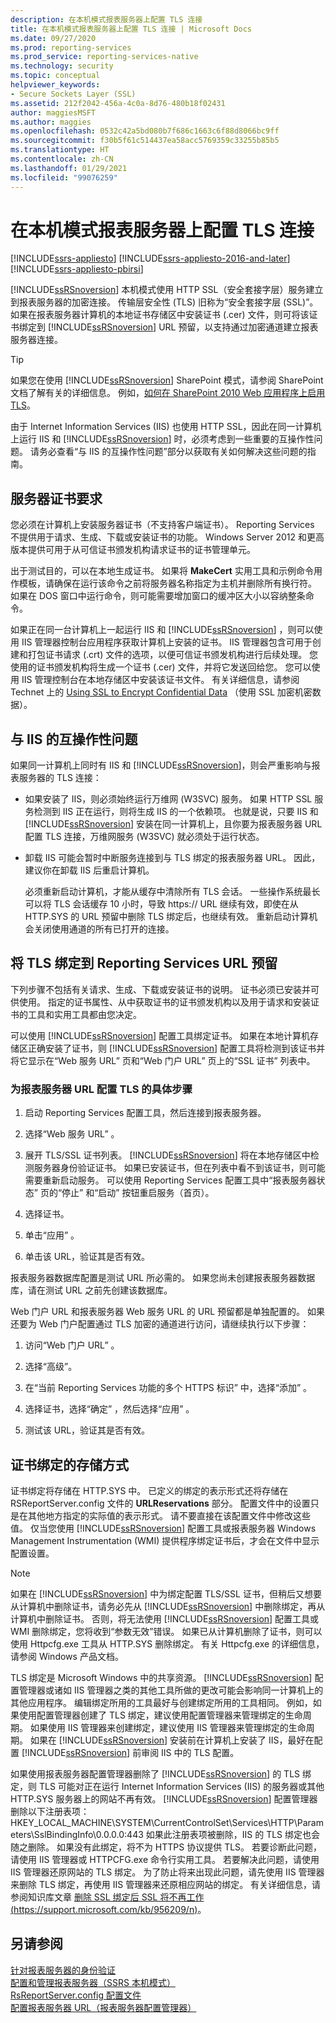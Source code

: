 ```yaml
---
description: 在本机模式报表服务器上配置 TLS 连接
title: 在本机模式报表服务器上配置 TLS 连接 | Microsoft Docs
ms.date: 09/27/2020
ms.prod: reporting-services
ms.prod_service: reporting-services-native
ms.technology: security
ms.topic: conceptual
helpviewer_keywords:
- Secure Sockets Layer (SSL)
ms.assetid: 212f2042-456a-4c0a-8d76-480b18f02431
author: maggiesMSFT
ms.author: maggies
ms.openlocfilehash: 0532c42a5bd080b7f686c1663c6f88d8066bc9ff
ms.sourcegitcommit: f30b5f61c514437ea58acc5769359c33255b85b5
ms.translationtype: HT
ms.contentlocale: zh-CN
ms.lasthandoff: 01/29/2021
ms.locfileid: "99076259"
---
```

# <a name="configure-tls-connections-on-a-native-mode-report-server"></a>在本机模式报表服务器上配置 TLS 连接

[!INCLUDE[ssrs-appliesto](../../includes/ssrs-appliesto.md)] [!INCLUDE[ssrs-appliesto-2016-and-later](../../includes/ssrs-appliesto-2016-and-later.md)] [!INCLUDE[ssrs-appliesto-pbirsi](../../includes/ssrs-appliesto-pbirs.md)]

[!INCLUDE[ssRSnoversion](../../includes/ssrsnoversion-md.md)] 本机模式使用 HTTP SSL（安全套接字层）服务建立到报表服务器的加密连接。 传输层安全性 (TLS) 旧称为“安全套接字层 (SSL)”。 如果在报表服务器计算机的本地证书存储区中安装证书 (.cer) 文件，则可将该证书绑定到 [!INCLUDE[ssRSnoversion](../../includes/ssrsnoversion-md.md)] URL 预留，以支持通过加密通道建立报表服务器连接。  
  
> [!TIP]  
>  如果您在使用 [!INCLUDE[ssRSnoversion](../../includes/ssrsnoversion-md.md)] SharePoint 模式，请参阅 SharePoint 文档了解有关的详细信息。 例如，[如何在 SharePoint 2010 Web 应用程序上启用 TLS](/archive/blogs/sowmyancs/how-to-enable-ssl-on-a-sharepoint-2010-web-application)。  
  
 由于 Internet Information Services (IIS) 也使用 HTTP SSL，因此在同一计算机上运行 IIS 和 [!INCLUDE[ssRSnoversion](../../includes/ssrsnoversion-md.md)] 时，必须考虑到一些重要的互操作性问题。 请务必查看“与 IIS 的互操作性问题”部分以获取有关如何解决这些问题的指南。  
  
## <a name="server-certificate-requirements"></a>服务器证书要求  
 您必须在计算机上安装服务器证书（不支持客户端证书）。 Reporting Services 不提供用于请求、生成、下载或安装证书的功能。 Windows Server 2012 和更高版本提供可用于从可信证书颁发机构请求证书的证书管理单元。  
  
 出于测试目的，可以在本地生成证书。 如果将 **MakeCert** 实用工具和示例命令用作模板，请确保在运行该命令之前将服务器名称指定为主机并删除所有换行符。 如果在 DOS 窗口中运行命令，则可能需要增加窗口的缓冲区大小以容纳整条命令。  
  
 如果正在同一台计算机上一起运行 IIS 和 [!INCLUDE[ssRSnoversion](../../includes/ssrsnoversion-md.md)] ，则可以使用 IIS 管理器控制台应用程序获取计算机上安装的证书。 IIS 管理器包含可用于创建和打包证书请求 (.crt) 文件的选项，以便可信证书颁发机构进行后续处理。 您使用的证书颁发机构将生成一个证书 (.cer) 文件，并将它发送回给您。 您可以使用 IIS 管理控制台在本地存储区中安装该证书文件。 有关详细信息，请参阅 Technet 上的 [Using SSL to Encrypt Confidential Data](/previous-versions/windows/it-pro/windows-server-2003/cc738495(v=ws.10)) （使用 SSL 加密机密数据）。  
  
## <a name="interoperability-issues-with-iis"></a>与 IIS 的互操作性问题  
 如果同一计算机上同时有 IIS 和 [!INCLUDE[ssRSnoversion](../../includes/ssrsnoversion-md.md)]，则会严重影响与报表服务器的 TLS 连接：  
  
-   如果安装了 IIS，则必须始终运行万维网 (W3SVC) 服务。 如果 HTTP SSL 服务检测到 IIS 正在运行，则将生成 IIS 的一个依赖项。 也就是说，只要 IIS 和 [!INCLUDE[ssRSnoversion](../../includes/ssrsnoversion-md.md)] 安装在同一计算机上，且你要为报表服务器 URL 配置 TLS 连接，万维网服务 (W3SVC) 就必须处于运行状态。  
  
-   卸载 IIS 可能会暂时中断服务连接到与 TLS 绑定的报表服务器 URL。 因此，建议你在卸载 IIS 后重启计算机。  
  
     必须重新启动计算机，才能从缓存中清除所有 TLS 会话。 一些操作系统最长可以将 TLS 会话缓存 10 小时，导致 https:// URL 继续有效，即使在从 HTTP.SYS 的 URL 预留中删除 TLS 绑定后，也继续有效。 重新启动计算机会关闭使用通道的所有已打开的连接。  
  
## <a name="bind-tls-to-a-reporting-services-url-reservation"></a>将 TLS 绑定到 Reporting Services URL 预留  
 下列步骤不包括有关请求、生成、下载或安装证书的说明。 证书必须已安装并可供使用。 指定的证书属性、从中获取证书的证书颁发机构以及用于请求和安装证书的工具和实用工具都由您决定。  
  
 可以使用 [!INCLUDE[ssRSnoversion](../../includes/ssrsnoversion-md.md)] 配置工具绑定证书。 如果在本地计算机存储区正确安装了证书，则 [!INCLUDE[ssRSnoversion](../../includes/ssrsnoversion-md.md)] 配置工具将检测到该证书并将它显示在“Web 服务 URL”  页和“Web 门户 URL”  页上的“SSL 证书”  列表中。  
  
### <a name="to-configure-a-report-server-url-for-tls"></a>为报表服务器 URL 配置 TLS 的具体步骤  
  
1.  启动 Reporting Services 配置工具，然后连接到报表服务器。  
  
2.  选择“Web 服务 URL”  。  
  
3.  展开 TLS/SSL 证书列表。 [!INCLUDE[ssRSnoversion](../../includes/ssrsnoversion-md.md)] 将在本地存储区中检测服务器身份验证证书。 如果已安装证书，但在列表中看不到该证书，则可能需要重新启动服务。 可以使用 Reporting Services 配置工具中“报表服务器状态”  页的“停止”  和“启动”  按钮重启服务（首页）。  
  
4.  选择证书。  
  
5.  单击“应用”  。  
  
6.  单击该 URL，验证其是否有效。  
  
 报表服务器数据库配置是测试 URL 所必需的。 如果您尚未创建报表服务器数据库，请在测试 URL 之前先创建该数据库。  
  
 Web 门户 URL 和报表服务器 Web 服务 URL 的 URL 预留都是单独配置的。 如果还要为 Web 门户配置通过 TLS 加密的通道进行访问，请继续执行以下步骤：  
  
1.  访问“Web 门户 URL”  。
  
2.  选择“高级”。   
  
3.  在“当前 Reporting Services 功能的多个 HTTPS 标识”  中，选择“添加”  。  
  
4.  选择证书，选择“确定”  ，然后选择“应用”  。  
  
5.  测试该 URL，验证其是否有效。  
  
## <a name="how-certificate-bindings-are-stored"></a>证书绑定的存储方式  
 证书绑定将存储在 HTTP.SYS 中。 已定义的绑定的表示形式还将存储在 RSReportServer.config 文件的 **URLReservations** 部分。 配置文件中的设置只是在其他地方指定的实际值的表示形式。 请不要直接在该配置文件中修改这些值。 仅当您使用 [!INCLUDE[ssRSnoversion](../../includes/ssrsnoversion-md.md)] 配置工具或报表服务器 Windows Management Instrumentation (WMI) 提供程序绑定证书后，才会在文件中显示配置设置。  
  
> [!NOTE]  
>  如果在 [!INCLUDE[ssRSnoversion](../../includes/ssrsnoversion-md.md)] 中为绑定配置 TLS/SSL 证书，但稍后又想要从计算机中删除证书，请务必先从 [!INCLUDE[ssRSnoversion](../../includes/ssrsnoversion-md.md)] 中删除绑定，再从计算机中删除证书。 否则，将无法使用 [!INCLUDE[ssRSnoversion](../../includes/ssrsnoversion-md.md)] 配置工具或 WMI 删除绑定，您将收到“参数无效”错误。 如果已从计算机删除了证书，则可以使用 Httpcfg.exe 工具从 HTTP.SYS 删除绑定。 有关 Httpcfg.exe 的详细信息，请参阅 Windows 产品文档。  
  
 TLS 绑定是 Microsoft Windows 中的共享资源。 [!INCLUDE[ssRSnoversion](../../includes/ssrsnoversion-md.md)] 配置管理器或诸如 IIS 管理器之类的其他工具所做的更改可能会影响同一计算机上的其他应用程序。 编辑绑定所用的工具最好与创建绑定所用的工具相同。  例如，如果使用配置管理器创建了 TLS 绑定，建议使用配置管理器来管理绑定的生命周期。 如果使用 IIS 管理器来创建绑定，建议使用 IIS 管理器来管理绑定的生命周期。 如果在 [!INCLUDE[ssRSnoversion](../../includes/ssrsnoversion-md.md)] 安装前在计算机上安装了 IIS，最好在配置 [!INCLUDE[ssRSnoversion](../../includes/ssrsnoversion-md.md)] 前审阅 IIS 中的 TLS 配置。  
  
 如果使用报表服务器配置管理器删除了 [!INCLUDE[ssRSnoversion](../../includes/ssrsnoversion-md.md)] 的 TLS 绑定，则 TLS 可能对正在运行 Internet Information Services (IIS) 的服务器或其他 HTTP.SYS 服务器上的网站不再有效。 [!INCLUDE[ssRSnoversion](../../includes/ssrsnoversion-md.md)] 配置管理器删除以下注册表项：HKEY_LOCAL_MACHINE\SYSTEM\CurrentControlSet\Services\HTTP\Parameters\SslBindingInfo\0.0.0.0:443  如果此注册表项被删除，IIS 的 TLS 绑定也会随之删除。 如果没有此绑定，将不为 HTTPS 协议提供 TLS。 若要诊断此问题，请使用 IIS 管理器或 HTTPCFG.exe 命令行实用工具。 若要解决此问题，请使用 IIS 管理器还原网站的 TLS 绑定。 为了防止将来出现此问题，请先使用 IIS 管理器来删除 TLS 绑定，再使用 IIS 管理器来还原相应网站的绑定。 有关详细信息，请参阅知识库文章 [删除 SSL 绑定后 SSL 将不再工作 (https://support.microsoft.com/kb/956209/n)](https://web.archive.org/web/20150215042139/http://support.microsoft.com:80/kb/956209)。  
  
## <a name="see-also"></a>另请参阅  
 [针对报表服务器的身份验证](../../reporting-services/security/authentication-with-the-report-server.md)   
 [配置和管理报表服务器（SSRS 本机模式）](../../reporting-services/report-server/configure-and-administer-a-report-server-ssrs-native-mode.md)   
 [RsReportServer.config 配置文件](../../reporting-services/report-server/rsreportserver-config-configuration-file.md)   
 [配置报表服务器 URL（报表服务器配置管理器）](../../reporting-services/install-windows/configure-report-server-urls-ssrs-configuration-manager.md)  
  
